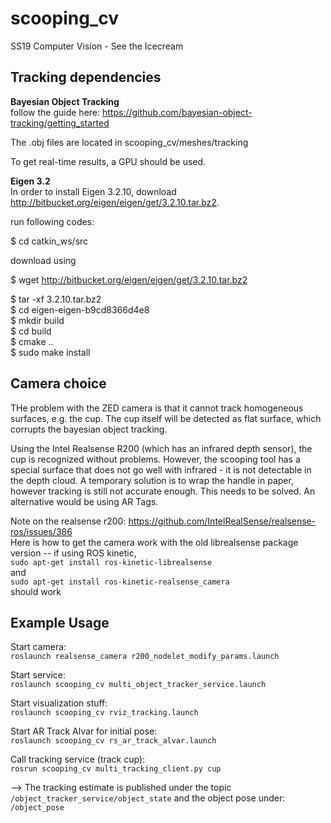 # scooping_cv
SS19 Computer Vision - See the Icecream

## Tracking dependencies

**Bayesian Object Tracking**     
follow the guide here: https://github.com/bayesian-object-tracking/getting_started

The .obj files are located in scooping_cv/meshes/tracking

To get real-time results, a GPU should be used.


**Eigen 3.2**      
In order to install Eigen 3.2.10, download http://bitbucket.org/eigen/eigen/get/3.2.10.tar.bz2.

run following codes:

$ cd catkin_ws/src

download using

$ wget http://bitbucket.org/eigen/eigen/get/3.2.10.tar.bz2

$ tar -xf 3.2.10.tar.bz2    
$ cd eigen-eigen-b9cd8366d4e8    
$ mkdir build   
$ cd build    
$ cmake ..   
$ sudo make install

## Camera choice

THe problem with the ZED camera is that it cannot track homogeneous surfaces, e.g. the cup. The cup itself will be detected as flat surface, which corrupts the bayesian object tracking.

Using the Intel Realsense R200 (which has an infrared depth sensor), the cup is recognized without problems. However, the scooping tool has a special surface that does not go well with infrared - it is not detectable in the depth cloud. A temporary solution is to wrap the handle in paper, however tracking is still not accurate enough. This needs to be solved. An alternative would be using AR Tags.

Note on the realsense r200:
https://github.com/IntelRealSense/realsense-ros/issues/386    
Here is how to get the camera work with the old librealsense package version -- 
if using ROS kinetic,   
`sudo apt-get install ros-kinetic-librealsense`    
and    
`sudo apt-get install ros-kinetic-realsense_camera`     
should work


## Example Usage

Start camera:  
`roslaunch realsense_camera r200_nodelet_modify_params.launch` 

Start service:    
`roslaunch scooping_cv multi_object_tracker_service.launch`

Start visualization stuff:    
`roslaunch scooping_cv rviz_tracking.launch`    


Start AR Track Alvar for initial pose:    
`roslaunch scooping_cv rs_ar_track_alvar.launch` 

Call tracking service (track cup):   
`rosrun scooping_cv multi_tracking_client.py cup`

--> The tracking estimate is published under the topic 
`/object_tracker_service/object_state` 
and the object pose under:  
`/object_pose`

<!-- <node name="foo_throttler" type="throttle" pkg="topic_tools" args="messages /camera/depth/image_raw 10.0" /> -->